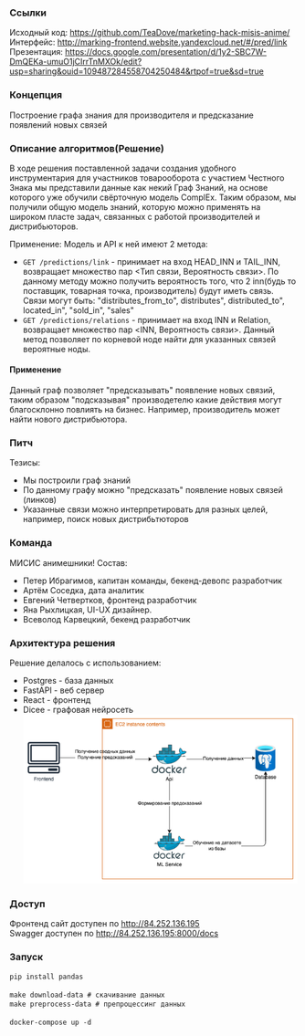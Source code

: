 ### Ссылки
Исходный код: https://github.com/TeaDove/marketing-hack-misis-anime/ <br>
Интерфейс: http://marking-frontend.website.yandexcloud.net/#/pred/link <br>
Презентация: https://docs.google.com/presentation/d/1y2-SBC7W-DmQEKa-umuO1jCIrrTnMXOk/edit?usp=sharing&ouid=109487284558704250484&rtpof=true&sd=true <br>

### Концепция
Построение графа знания для производителя и предсказание появлений новых связей

### Описание алгоритмов(Решение)
В ходе решения поставленной задачи создания удобного инструментария для участников товарооборота с участием Честного Знака мы представили данные как некий Граф Знаний, на основе которого уже обучили свёрточную модель ComplEx. Таким образом, мы получили общую модель знаний, которую можно применять на широком пласте задач, связанных с работой производителей и дистрибьюторов.

Применение:
Модель и API к ней имеют 2 метода:
- `GET /predictions/link` - принимает на вход HEAD_INN и TAIL_INN, возвращает множество пар <Тип связи, Вероятность связи>. По данному методу можно получить вероятность того, что 2 inn(будь то поставщик, товарная точка, производитель) будут иметь связь. Связи могут быть: "distributes_from_to", distributes", distributed_to", located_in", "sold_in", "sales"
- `GET /predictions/relations` - принимает на вход INN и Relation, возвращает множество пар <INN, Вероятность связи>. Данный метод позволяет по корневой ноде найти для указанных связей вероятные ноды. 

#### Применение
Данный граф позволяет "предсказывать" появление новых связий, таким образом "подсказывая" производетелю какие действия могут благосклонно повлиять на бизнес. Например, производитель может найти нового дистрибьютора. 

### Питч
Тезисы:
- Мы построили граф знаний 
- По данному графу можно "предсказать" появление новых связей (линков)
- Указанные связи можно интерпретировать для разных целей, например, поиск новых дистрибьтюторов

### Команда
МИСИС анимешники!
Состав:
- Петер Ибрагимов, капитан команды, бекенд-девопс разработчик
- Артём Соседка, дата аналитик
- Евгений Четвертков, фронтенд разработчик
- Яна Рыхлицкая, UI-UX дизайнер.
- Всеволод Карвецкий, бекенд разработчик

### Архитектура решения
Решение делалось с использованием:
- Postgres - база данных
- FastAPI - веб сервер
- React - фронтенд
- Dicee - графовая нейросеть 
![arch.png](arch.png)

### Доступ
Фронтенд сайт доступен по http://84.252.136.195 <br>
Swagger доступен по http://84.252.136.195:8000/docs <br>

### Запуск
```
pip install pandas

make download-data # скачивание данных
make preprocess-data # препроцессинг данных

docker-compose up -d 
```


